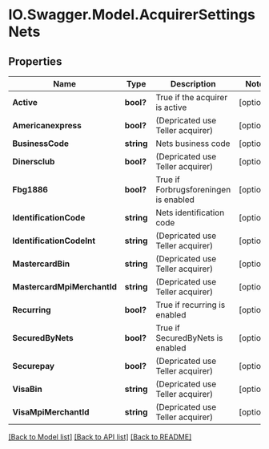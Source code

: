 # IO.Swagger.Model.AcquirerSettingsNets
## Properties

Name | Type | Description | Notes
------------ | ------------- | ------------- | -------------
**Active** | **bool?** | True if the acquirer is active | [optional] 
**Americanexpress** | **bool?** | (Depricated use Teller acquirer) | [optional] 
**BusinessCode** | **string** | Nets business code | [optional] 
**Dinersclub** | **bool?** | (Depricated use Teller acquirer) | [optional] 
**Fbg1886** | **bool?** | True if Forbrugsforeningen is enabled | [optional] 
**IdentificationCode** | **string** | Nets identification code | [optional] 
**IdentificationCodeInt** | **string** | (Depricated use Teller acquirer) | [optional] 
**MastercardBin** | **string** | (Depricated use Teller acquirer) | [optional] 
**MastercardMpiMerchantId** | **string** | (Depricated use Teller acquirer) | [optional] 
**Recurring** | **bool?** | True if recurring is enabled | [optional] 
**SecuredByNets** | **bool?** | True if SecuredByNets is enabled | [optional] 
**Securepay** | **bool?** | (Depricated use Teller acquirer) | [optional] 
**VisaBin** | **string** | (Depricated use Teller acquirer) | [optional] 
**VisaMpiMerchantId** | **string** | (Depricated use Teller acquirer) | [optional] 

[[Back to Model list]](../README.md#documentation-for-models) [[Back to API list]](../README.md#documentation-for-api-endpoints) [[Back to README]](../README.md)

